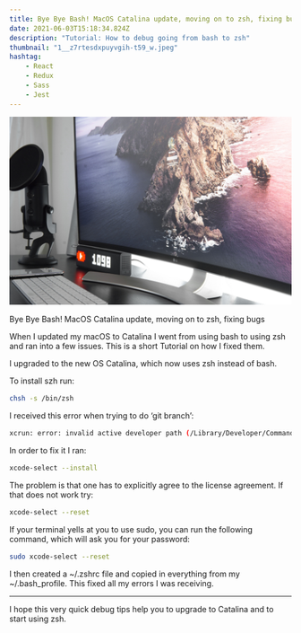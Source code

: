 ```yaml
---
title: Bye Bye Bash! MacOS Catalina update, moving on to zsh, fixing bugs
date: 2021-06-03T15:18:34.824Z
description: "Tutorial: How to debug going from bash to zsh"
thumbnail: "1__z7rtesdxpuyvgih-t59_w.jpeg"
hashtag:
    - React
    - Redux
    - Sass
    - Jest
---
```

![Mac computer with microphone and clock](1__z7rtesdxpuyvgih-t59_w.jpeg)

Bye Bye Bash! MacOS Catalina update, moving on to zsh, fixing bugs

When I updated my macOS to Catalina I went from using bash to using zsh and ran into a few issues. This is a short Tutorial on how I fixed them.

I upgraded to the new OS Catalina, which now uses zsh instead of bash.

To install szh run:

```bash
chsh -s /bin/zsh
```

I received this error when trying to do ‘git branch’:

```bash
xcrun: error: invalid active developer path (/Library/Developer/CommandLineTools), missing xcrun at: /Library/Developer/CommandLineTools/usr/bin/xcrun
```

In order to fix it I ran:

```bash
xcode-select --install
```

The problem is that one has to explicitly agree to the license agreement. If that does not work try:

```bash
xcode-select --reset
```

If your terminal yells at you to use sudo, you can run the following command, which will ask you for your password:

```bash
sudo xcode-select --reset
```

I then created a \~/.zshrc file and copied in everything from my \~/.bash_profile. This fixed all my errors I was receiving.

- - -

I hope this very quick debug tips help you to upgrade to Catalina and to start using zsh.